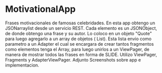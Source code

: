# MotivationalApp
Frases motivacionales de famosas celebridades.
En esta app obtengo un JSONarraylist desde un servicio REST. Cada elemento es un JSONObject, de donde obtengo una frase y su autor. Lo coloco en un objeto "Quote" para luego agregarlo
a un array de objetos ( List<Quotes>). Esta lista envio como parametro a un Adapter el cual se encargara de crear tantos fragmentos como elementos tenga 
el Array, para luego unirlos a un ViewPager, de manera de mostrar todos las frases en forma de SLIDE.
Utilizo ViewPager, Fragments y AdapterViewPager.
  Adjunto Screenshots sobre app e implementacion.
